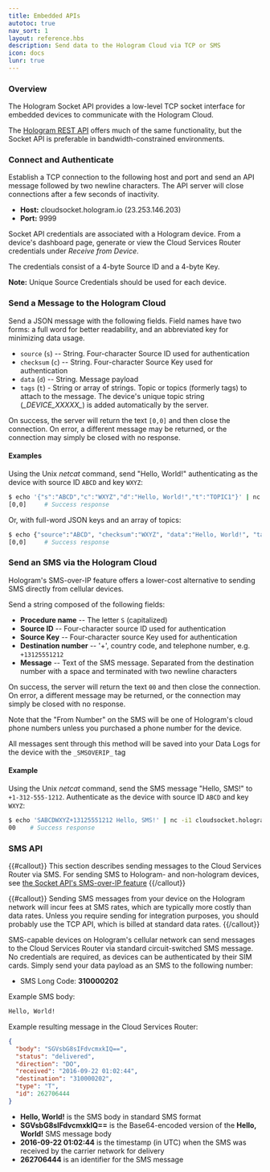 ```yaml
---
title: Embedded APIs
autotoc: true
nav_sort: 1
layout: reference.hbs
description: Send data to the Hologram Cloud via TCP or SMS
icon: docs
lunr: true
---
```


### Overview

The Hologram Socket API provides a low-level TCP socket interface for 
embedded devices to communicate with the Hologram Cloud.

The [Hologram REST API](/docs/reference/cloud/http) offers much of the same
functionality, but the Socket API is preferable in bandwidth-constrained
environments.

### Connect and Authenticate

Establish a TCP connection to the following host and port and send an
API message followed by two newline characters. The API server will
close connections after a few seconds of inactivity.

* **Host:** cloudsocket.hologram.io (23.253.146.203)
* **Port:** 9999

Socket API credentials are associated with a Hologram device. From a 
device's dashboard page, generate or view the Cloud Services Router 
credentials under *Receive from Device*.

The credentials consist of a 4-byte Source ID and a 4-byte Key. 

**Note:** Unique Source Credentials should be used for each device.


### Send a Message to the Hologram Cloud

Send a JSON message with the following fields. Field names have two forms:
a full word for better readability, and an abbreviated key for minimizing
data usage.

* `source` (`s`) -- String. Four-character Source ID used for authentication
* `checksum` (`c`) -- String. Four-character Source Key used for authentication
* `data` (`d`) -- String. Message payload
* `tags` (`t`) - String or array of strings. Topic or topics (formerly tags) to attach to the message.
  The device's unique topic string (*\_DEVICE\_XXXXX\_*) is added automatically by the server.

On success, the server will return the text `[0,0]` and then close the connection.
On error, a different message may be returned, or the connection may simply be closed with no response.

#### Examples

Using the Unix *netcat* command, send "Hello, World!" authenticating as the device with
source ID `ABCD` and key `WXYZ`:

```bash
$ echo '{"s":"ABCD","c":"WXYZ","d":"Hello, World!","t":"TOPIC1"}' | nc -i1 cloudsocket.hologram.io 9999
[0,0]     # Success response
```

Or, with full-word JSON keys and an array of topics:

```bash
$ echo {"source":"ABCD", "checksum":"WXYZ", "data":"Hello, World!", "tags":["TOPIC1", "TOPIC2"]} | nc -i1 cloudsocket.hologram.io 9999
[0,0]     # Success response
```


### Send an SMS via the Hologram Cloud

Hologram's SMS-over-IP feature offers a lower-cost alternative to sending
SMS directly from cellular devices.

Send a string composed of the following fields:

* **Procedure name** -- The letter `S` (capitalized)
* **Source ID** -- Four-character source ID used for authentication
* **Source Key** -- Four-character source Key used for authentication
* **Destination number** -- '+', country code, and telephone number, 
  e.g. `+13125551212`
* **Message** -- Text of the SMS message. Separated from the destination number 
  with a space and terminated with two newline characters

On success, the server will return the text `00` and then close the connection.
On error, a different message may be returned, or the connection may simply be closed 
with no response.

Note that the "From Number" on the SMS will be one of Hologram's cloud phone numbers
unless you purchased a phone number for the device.

All messages sent through this method will be saved into your Data Logs for the device
with the `_SMSOVERIP_` tag

#### Example

Using the Unix *netcat* command, send the SMS message "Hello, SMS!" to `+1-312-555-1212`.
Authenticate as the device with source ID `ABCD` and key `WXYZ`:

```bash
$ echo 'SABCDWXYZ+13125551212 Hello, SMS!' | nc -i1 cloudsocket.hologram.io 9999
00    # Success response
```

### SMS API

{{#callout}}
This section describes sending messages to the Cloud Services Router via SMS. For sending SMS to Hologram-
and non-hologram devices, see [the Socket API's SMS-over-IP
feature](#send-an-sms-via-the-hologram-cloud)
{{/callout}}

{{#callout}}
Sending SMS messages from your device on the Hologram network
will incur fees at SMS rates, which are typically more costly than data
rates. Unless you require sending for integration purposes,
you should probably use the TCP API, which is billed at standard data rates.
{{/callout}}

SMS-capable devices on Hologram's cellular network can send messages
to the Cloud Services Router via standard 
circuit-switched SMS message. No credentials are required, as
devices can be authenticated by their SIM cards. Simply send your
data payload as an SMS to the following number:

* SMS Long Code: **310000202**

Example SMS body:

```bash
Hello, World!
```

Example resulting message in the Cloud Services Router:

```json
{
  "body": "SGVsbG8sIFdvcmxkIQ==",
  "status": "delivered",
  "direction": "DO",
  "received": "2016-09-22 01:02:44",
  "destination": "310000202",
  "type": "T",
  "id": 262706444
}
```

-   **Hello, World!** is the SMS body in standard SMS format
-   **SGVsbG8sIFdvcmxkIQ==** is the Base64-encoded version of the
    **Hello, World!** SMS message body
-   **2016-09-22 01:02:44** is the timestamp (in UTC) when the SMS was
    received by the carrier network for delivery
-   **262706444** is an identifier for the SMS message

